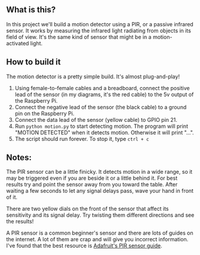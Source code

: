 ## What is this?
In this project we'll build a motion detector using a PIR, or a passive infrared sensor. It works by measuring the infrared light radiating from objects in its field of view. It's the same kind of sensor that might be in a motion-activated light.

## How to build it
The motion detector is a pretty simple build. It's almost plug-and-play!

1. Using female-to-female cables and a breadboard, connect the positive lead of the sensor (in my diagrams, it's the red cable) to the 5v output of the Raspberry Pi.
2. Connect the negative lead of the sensor (the black cable) to a ground pin on the Raspberry Pi.
3. Connect the data lead of the sensor (yellow cable) to GPIO pin 21.
4. Run `python motion.py` to start detecting motion. The program will print "MOTION DETECTED" when it detects motion. Otherwise it will print "...".
5. The script should run forever. To stop it, type `ctrl + c`

## Notes:
The PIR sensor can be a little finicky. It detects motion in a wide range, so it may be triggered even if you are beside it or a little behind it. For best results try and point the sensor away from you toward the table. After waiting a few seconds to let any signal delays pass, wave your hand in front of it.

There are two yellow dials on the front of the sensor that affect its sensitivity and its signal delay. Try twisting them different directions and see the results!

A PIR sensor is a common beginner's sensor and there are lots of guides on the internet. A lot of them are crap and will give you incorrect information. I've found that the best resource is [Adafruit's PIR sensor guide](https://learn.adafruit.com/pir-passive-infrared-proximity-motion-sensor/connecting-to-a-pir).
